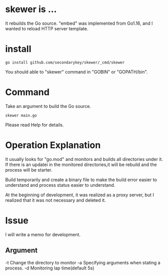 # skewer is ...

It rebuilds the Go source.
"embed" was implemented from Go1.16, and I wanted to reload HTTP server template.

# install 

```
go install github.com/secondarykey/skewer/_cmd/skewer
```

You should able to "skewer" command in "GOBIN" or "GOPATH/bin".

# Command

Take an argument to build the Go source.

```
skewer main.go
```

Please read Help for details.

# Operation Explanation

It usually looks for "go.mod" and monitors and builds all directories under it.
If there is an updatei in the monitored directories,it will be rebuild and the process will be starter.

Build temporarily and create a binary file to make the build error easier to understand and process status easier to understand.

At the beginning of development, it was realized as a proxy server, but I realized that it was not necessary and deleted it.

# Issue

I will write a memo for development.

## Argument

-t Change the directory to monitor
-a Specifying arguments when stating a process.
-d Monitoring lap time(default 5s)

